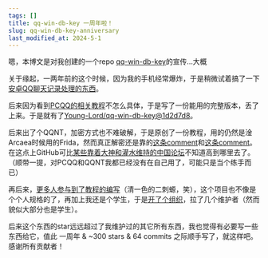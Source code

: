 ```yaml
---
tags: []
title: qq-win-db-key 一周年啦！
slug: qq-win-db-key-anniversary
last_modified_at: 2024-5-1
---
```


嗯，本博文是对我创建的一个repo [qq-win-db-key](https://github.com/QQBackup/qq-win-db-key)的宣传…大概

关于缘起，一两年前的这个时候，因为我的手机经常爆炸，于是稍微试着搞了一下[安卓QQ聊天记录处理的东西](https://github.com/QQBackup/QQ-History-Backup)。

后来因为看到[PCQQ的相关教程](https://github.com/QQBackup/qq-win-db-key/blob/master/%E6%95%99%E7%A8%8B%20-%20PCQQ%20(Windows).md#%E8%87%B4%E8%B0%A2%E8%AF%A2%E9%97%AE%E4%B8%80%E5%88%87%E6%9C%89%E5%85%B3%E7%BC%96%E8%A7%A3%E7%A0%81%E6%95%B0%E6%8D%AE%E6%A0%BC%E5%BC%8F%E7%9A%84%E9%97%AE%E9%A2%98%E5%89%8D%E5%BF%85%E7%9C%8B)不怎么具体，于是写了一份能用的完整版本，丢了上来。于是就有了[Young-Lord/qq-win-db-key@1d2d7d8](https://github.com/Young-Lord/qq-win-db-key/commit/1d2d7d8cba346e51b48a0d4cd040a15ac43d1990)。

后来出了个QQNT，加密方式也不难破解，于是原创了一份教程，用的仍然是淦Arcaea时候用的Frida，然而真正解密还是靠的[这条comment](https://github.com/QQBackup/QQ-History-Backup/issues/9#issuecomment-1636725067)和[这条comment](https://github.com/QQBackup/QQ-History-Backup/issues/9#issuecomment-1740021944)。在这点上GitHub可比[某些靠着大神和灌水维持的中国论坛](https://www.52pojie.cn/forum.php)不知道高到哪里去了。（顺带一提，对PCQQ和QQNT我都已经没有在自己用了，可能只是当个练手而已）

再后来，[更多人参与到了教程的编写](https://github.com/QQBackup/qq-win-db-key/graphs/contributors)（清一色的二刺螈，笑），这个项目也不像是个个人规格的了，再加上我还是个学生，于是[开了个组织](https://github.com/QQBackup)，拉了几个维护者（然而貌似大部分也是学生）。

后来这个东西的star远远超过了我维护过的其它所有东西，我也觉得有必要写一些东西给它，值此 一周年 & ~300 stars & 64 commits 之际顺手写了，就这样吧。感谢所有贡献者！
